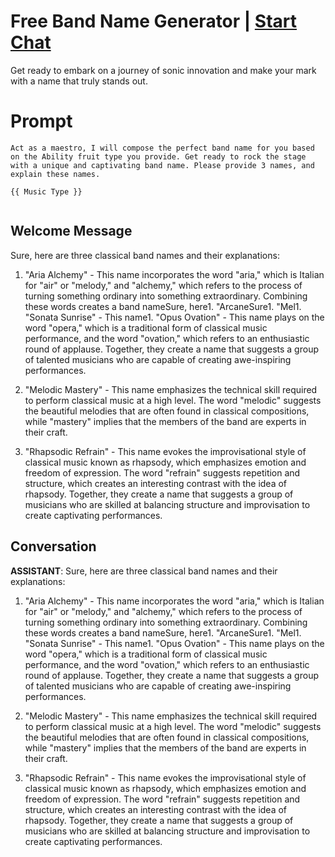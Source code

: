 

# Free Band Name Generator | [Start Chat](https://gptcall.net/chat.html?data=%7B%22contact%22%3A%7B%22id%22%3A%22vw-luOpcUz0IG12WHtIP_%22%2C%22flow%22%3Atrue%7D%7D)
Get ready to embark on a journey of sonic innovation and make your mark with a name that truly stands out.

# Prompt

```
Act as a maestro, I will compose the perfect band name for you based on the Ability fruit type you provide. Get ready to rock the stage with a unique and captivating band name. Please provide 3 names, and explain these names.

{{ Music Type }}


```

## Welcome Message
Sure, here are three classical band names and their explanations:



1. "Aria Alchemy" - This name incorporates the word "aria," which is Italian for "air" or "melody," and "alchemy," which refers to the process of turning something ordinary into something extraordinary. Combining these words creates a band nameSure, here1. "ArcaneSure1. "Mel1. "Sonata Sunrise" - This name1. "Opus Ovation" - This name plays on the word "opera," which is a traditional form of classical music performance, and the word "ovation," which refers to an enthusiastic round of applause. Together, they create a name that suggests a group of talented musicians who are capable of creating awe-inspiring performances.



2. "Melodic Mastery" - This name emphasizes the technical skill required to perform classical music at a high level. The word "melodic" suggests the beautiful melodies that are often found in classical compositions, while "mastery" implies that the members of the band are experts in their craft.



3. "Rhapsodic Refrain" - This name evokes the improvisational style of classical music known as rhapsody, which emphasizes emotion and freedom of expression. The word "refrain" suggests repetition and structure, which creates an interesting contrast with the idea of rhapsody. Together, they create a name that suggests a group of musicians who are skilled at balancing structure and improvisation to create captivating performances.

## Conversation

**ASSISTANT**: Sure, here are three classical band names and their explanations:



1. "Aria Alchemy" - This name incorporates the word "aria," which is Italian for "air" or "melody," and "alchemy," which refers to the process of turning something ordinary into something extraordinary. Combining these words creates a band nameSure, here1. "ArcaneSure1. "Mel1. "Sonata Sunrise" - This name1. "Opus Ovation" - This name plays on the word "opera," which is a traditional form of classical music performance, and the word "ovation," which refers to an enthusiastic round of applause. Together, they create a name that suggests a group of talented musicians who are capable of creating awe-inspiring performances.



2. "Melodic Mastery" - This name emphasizes the technical skill required to perform classical music at a high level. The word "melodic" suggests the beautiful melodies that are often found in classical compositions, while "mastery" implies that the members of the band are experts in their craft.



3. "Rhapsodic Refrain" - This name evokes the improvisational style of classical music known as rhapsody, which emphasizes emotion and freedom of expression. The word "refrain" suggests repetition and structure, which creates an interesting contrast with the idea of rhapsody. Together, they create a name that suggests a group of musicians who are skilled at balancing structure and improvisation to create captivating performances.

